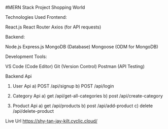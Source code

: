 #MERN Stack Project
Shopping World


Technologies Used
Frontend:

React.js
React Router
Axios (for API requests)

Backend:

Node.js
Express.js
MongoDB (Database)
Mongoose (ODM for MongoDB)

Development Tools:

VS Code (Code Editor)
Git (Version Control)
Postman (API Testing)

Backend Api 
1) User Api 
a)   POST /api/signup
b)   POST /api/login

2) Category Api
a)  get /api/get-all-categories
b)  post /api/create-category

3) Product Api
a) get /api/products
b) post /api/add-product
c) delete /api/delete-product


Live Url 
https://shy-tan-jay-kilt.cyclic.cloud/
